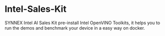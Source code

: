 # Intel-Sales-Kit
SYNNEX Intel AI Sales Kit pre-install Intel OpenVINO Toolkits, it helps you to run the demos and benchmark your device in a easy way on docker.
